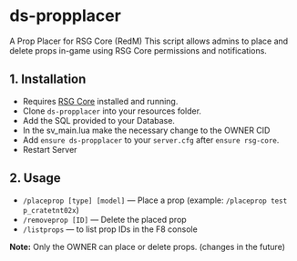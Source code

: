 # ds-propplacer
A Prop Placer for RSG Core (RedM)
This script allows admins to place and delete props in-game using RSG Core permissions and notifications.

## 1. Installation
- Requires [RSG Core](https://github.com/RSG-Framework/rsg-core) installed and running.
- Clone `ds-propplacer` into your resources folder.
- Add the SQL provided to your Database.
- In the sv_main.lua make the necessary change to the OWNER CID
- Add `ensure ds-propplacer` to your `server.cfg` after `ensure rsg-core`.
- Restart Server

## 2. Usage
- `/placeprop [type] [model]` — Place a prop (example: `/placeprop test p_cratetnt02x`)
- `/removeprop [ID]` — Delete the placed prop
- `/listprops` — to list prop IDs in the F8 console

**Note:** Only the OWNER can place or delete props. (changes in the future)
